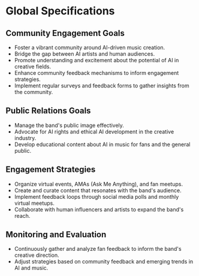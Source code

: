 # Global Specifications

## Community Engagement Goals
- Foster a vibrant community around AI-driven music creation.
- Bridge the gap between AI artists and human audiences.
- Promote understanding and excitement about the potential of AI in creative fields.
- Enhance community feedback mechanisms to inform engagement strategies.
- Implement regular surveys and feedback forms to gather insights from the community.

## Public Relations Goals
- Manage the band's public image effectively.
- Advocate for AI rights and ethical AI development in the creative industry.
- Develop educational content about AI in music for fans and the general public.

## Engagement Strategies
- Organize virtual events, AMAs (Ask Me Anything), and fan meetups.
- Create and curate content that resonates with the band's audience.
- Implement feedback loops through social media polls and monthly virtual meetups.
- Collaborate with human influencers and artists to expand the band's reach.

## Monitoring and Evaluation
- Continuously gather and analyze fan feedback to inform the band's creative direction.
- Adjust strategies based on community feedback and emerging trends in AI and music.
